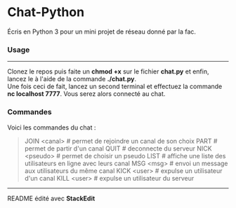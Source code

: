 # Chat-Python
Écris en Python 3 pour un mini projet de réseau donné par la fac.<br>

### Usage
___
Clonez le repos puis faite un **chmod +x** sur le fichier **chat.py** et enfin, lancez le à l'aide de la commande **./chat.py**.<br>
Une fois ceci de fait, lancez un second terminal et effectuez la commande **nc localhost 7777**. Vous serez alors connecté au chat.

### Commandes
Voici les commandes du chat :

> JOIN \<canal> # permet de rejoindre un canal de son choix
> PART # permet de partir d'un canal
> QUIT # deconnecte du serveur
> NICK \<pseudo> # permet de choisir un pseudo 
> LIST # affiche une liste des utilisateurs en ligne avec leurs canal
> MSG \<msg> # envoi un message aux utilisateurs du même canal
> KICK \<user> # expulse un utilisateur d'un canal
> KILL \<user> # expulse un utilisateur du serveur

___
README édité avec **StackEdit**



